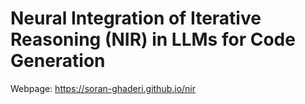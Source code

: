 # Neural Integration of Iterative Reasoning (NIR) in LLMs for Code Generation

Webpage: https://soran-ghaderi.github.io/nir
